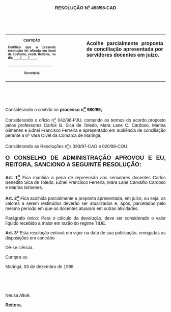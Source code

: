 <BODY>

<B><FONT FACE="Arial"><P ALIGN="CENTER"></P>
<P ALIGN="CENTER">&nbsp;</P>
<P ALIGN="CENTER">RESOLU&Ccedil;&Atilde;O  N<U><SUP>o</U></SUP> 498/98-CAD</P>
<P ALIGN="JUSTIFY"></P>
<P ALIGN="JUSTIFY">&nbsp;</P>
<P ALIGN="JUSTIFY">&nbsp;</P></B></FONT>
<TABLE CELLSPACING=0 BORDER=0 CELLPADDING=7 WIDTH=596>
<TR><TD WIDTH="33%" VALIGN="TOP">
<B><FONT FACE="Arial" SIZE=1><P ALIGN="CENTER">CERTID&Atilde;O</P>
<P ALIGN="JUSTIFY">   Certifico que a presente resolu&ccedil;&atilde;o foi afixada em local de costume, nesta Reitoria, no dia ____/____/____.</P>
<P ALIGN="JUSTIFY"></P>
<P ALIGN="JUSTIFY">_________________________</P>
<P ALIGN="CENTER">Secret&aacute;ria</B></FONT></TD>
<TD WIDTH="16%" VALIGN="TOP">&nbsp;</TD>
<TD WIDTH="51%" VALIGN="TOP">
<B><FONT FACE="Arial"><P ALIGN="JUSTIFY">Acolhe parcialmente proposta de concilia&ccedil;&atilde;o apresentada por servidores docentes em ju&iacute;zo.</B></FONT></TD>
</TR>
</TABLE>

<FONT FACE="Arial"><P ALIGN="JUSTIFY"></P>
<P ALIGN="JUSTIFY">&nbsp;</P>
<P ALIGN="JUSTIFY">&nbsp;</P>
<P ALIGN="JUSTIFY">&#9;Considerando o contido no <B>processo n<U><SUP>o</U></SUP> 980/96;</P>
<P ALIGN="JUSTIFY">&#9;</B>Considerando o of&iacute;cio n<U><SUP>o</U></SUP> 042/98-PJU, contendo os termos do acordo proposto pelos professores Carlos B. Sica de Toledo, Mara Lane C. Cardoso, Marina Gimenes e Ednei Francisco Ferreira e apresentado em audi&ecirc;ncia de concilia&ccedil;&atilde;o perante a 6ª Vara C&iacute;vel da Comarca de Maring&aacute;,</P>
<P ALIGN="JUSTIFY">&#9;Considerando as Resolu&ccedil;&otilde;es n<U><SUP>o</U>s</SUP> 393/97-CAD e 020/98-COU, </P>
<B><P ALIGN="JUSTIFY"></P>
</FONT><FONT FACE="Arial" SIZE=4><P ALIGN="JUSTIFY">O CONSELHO DE ADMINISTRA&Ccedil;&Atilde;O APROVOU E EU, REITORA, SANCIONO A SEGUINTE RESOLU&Ccedil;&Atilde;O:</P>
</FONT><FONT FACE="Arial"><P ALIGN="JUSTIFY"></P>
</B><P ALIGN="JUSTIFY">&#9;<B>Art. 1<U><SUP>o</B></U></SUP> Fica mantida a pena de repreens&atilde;o aos servidores docentes Carlos Benedito Sica de Toledo, Ednei Francisco Ferreira, Mara Lane Carvalho Cardoso e Marina Gimenes.</P>
<P ALIGN="JUSTIFY">&#9;<B>Art. 2<U><SUP>o</B></U></SUP> Fica acolhida parcialmente a proposta apresentada, em ju&iacute;zo, ou seja, os valores a serem restitu&iacute;dos dever&atilde;o ser atualizados e, ap&oacute;s, parcelados pelo mesmo per&iacute;odo em que os docentes atuaram em outras atividades.</P>
<P ALIGN="JUSTIFY">&#9;Par&aacute;grafo &uacute;nico: Para o c&aacute;lculo da devolu&ccedil;&atilde;o, deve ser considerado o valor l&iacute;quido recebido a maior em raz&atilde;o do regime TIDE.</P>
<P ALIGN="JUSTIFY">&#9;<B>Art. 3º</B> Esta resolu&ccedil;&atilde;o entrar&aacute; em vigor na data de sua publica&ccedil;&atilde;o, revogadas as disposi&ccedil;&otilde;es em contr&aacute;rio</P>
<P ALIGN="JUSTIFY">&#9;D&ecirc;-se ci&ecirc;ncia.</P>
<P ALIGN="JUSTIFY">&#9;Cumpra-se.</P>
<P ALIGN="JUSTIFY"></P>
<P ALIGN="JUSTIFY">&#9;&#9;&#9;&#9;&#9;&#9;Maring&aacute;, 03 de dezembro de 1998.</P>
<P ALIGN="JUSTIFY"></P>
<P ALIGN="JUSTIFY">&nbsp;</P>
<P ALIGN="JUSTIFY">&nbsp;</P>
<P ALIGN="JUSTIFY">&#9;&#9;&#9;&#9;&#9;&#9;Neusa Alto&eacute;,</P>
<P ALIGN="JUSTIFY">&#9;&#9;&#9;&#9;&#9;&#9;<B>Reitora.</P>
</B></FONT><FONT SIZE=2></FONT></BODY>
